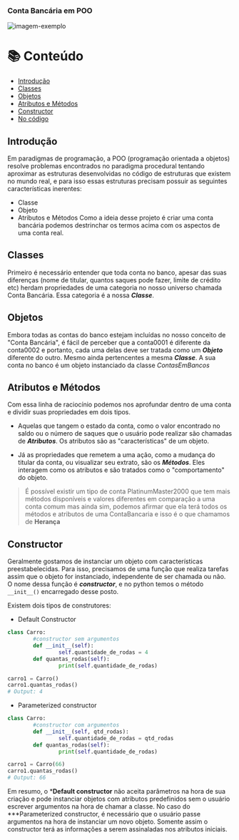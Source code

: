 ### Conta Bancária em POO 
![imagem-exemplo](https://user-images.githubusercontent.com/71408872/129200259-3fc842af-7e93-438b-bfba-b704f1d3947c.jpg)


# 📚 Conteúdo
* [Introdução](#introdução)
* [Classes](#classes)
* [Objetos](#objetos)
* [Atributos e Métodos](#atributos-e-metodos)
* [Constructor](#constructor)
* [No código](#no-codigo)

## Introdução
Em paradigmas de programação, a POO (programação orientada a objetos) resolve problemas encontrados no paradigma procedural tentando aproximar as estruturas desenvolvidas no código de estruturas que existem no mundo real, e para isso essas estruturas precisam possuir as seguintes características inerentes: 
* Classe
* Objeto
* Atributos e Métodos 
Como a ideia desse projeto é criar uma conta bancária podemos destrinchar os termos acima com os aspectos de uma conta real. 

## Classes
Primeiro é necessário entender que toda conta no banco, apesar das suas diferenças (nome de titular, quantos saques pode fazer, limite de crédito etc) herdam propriedades de uma categoria no nosso universo chamada Conta Bancária. Essa categoria é a nossa ***Classe***.

## Objetos 
Embora todas as contas do banco estejam incluídas no nosso conceito de "Conta Bancária", é fácil de perceber que a conta0001 é diferente da conta0002 e portanto, cada uma delas deve ser tratada como um ***Objeto*** diferente do outro. Mesmo ainda pertencentes a mesma ***Classe***. A sua conta no banco é um objeto instanciado da classe *ContasEmBancos*

## Atributos e Métodos
Com essa linha de raciocínio podemos nos aprofundar dentro de uma conta e dividir suas propriedades em dois tipos.

* Aquelas que tangem o estado da conta, como o valor encontrado no saldo ou o número de saques que o usuário pode realizar são chamadas de ***Atributos***. Os atributos são as "características" de um objeto.

* Já as propriedades que remetem a uma ação, como a mudança do titular da conta, ou visualizar seu extrato, são os ***Métodos***. Eles interagem como os atributos e são tratados como o "comportamento" do objeto. 

>É possível existir um tipo de conta PlatinumMaster2000 que tem mais métodos disponíveis e valores diferentes em comparação a uma conta comum mas ainda sim, podemos afirmar que ela terá todos os métodos e atributos de uma ContaBancaria e isso é o que chamamos de **Herança**

## Constructor 
Geralmente gostamos de instanciar um objeto com características preestabelecidas. Para isso, precisamos de uma função que realiza tarefas assim que o objeto for instanciado, independente de ser chamada ou não. O nome dessa função é ***constructor***, e no python temos o método `__init__()` encarregado desse posto.

Existem dois tipos de construtores:
* Default Constructor
```py
class Carro:
		#constructor sem argumentos
		def __init__(self):
				self.quantidade_de_rodas = 4
		def quantas_rodas(self):
				print(self.quantidade_de_rodas)

carro1 = Carro()
carro1.quantas_rodas() 
# Output: 4
```

* Parameterized constructor
```py
class Carro:
		#constructor com argumentos 
		def __init__(self, qtd_rodas):
				self.quantidade_de_rodas = qtd_rodas 
		def quantas_rodas(self):
				print(self.quantidade_de_rodas)

carro1 = Carro(66)
carro1.quantas_rodas()
# Output: 66
```

Em resumo, o  ***Default constructor** não aceita parâmetros na hora de sua criação e pode instanciar objetos com atributos predefinidos sem o usuário escrever argumentos na hora de chamar a classe. 
No caso do ***Parameterized constructor, é necessário que o usuário passe argumentos na hora de instanciar um novo objeto. Somente assim o constructor terá as informações a serem assinaladas nos atributos iniciais.